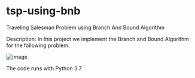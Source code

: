 # tsp-using-bnb
Traveling Salesman Problem using Branch And Bound Algorithm

Description:
In this project we implement the Branch and Bound Algorithm for the following problem.


![image](https://user-images.githubusercontent.com/36824042/164242416-dfcf13e8-2026-4ac9-b052-42bdf9e05d7d.png)

The code runs with Python 3.7
